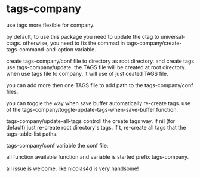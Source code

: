 # tags-company
 
 use tags more flexible for company.

 by default, to use this package you need to update the ctag to
 universal-ctags. otherwise, you need to fix the commad in
 tags-company/create-tags-command-and-option variable.

 create tags-company/conf file to directory as root directory.
 and create tags use tags-company/update. the TAGS file will be
 created at root directory. when use tags file to company. it will
 use of just ceated TAGS file.

 you can add more then one TAGS file to add path to the tags-company/conf
 files.

 you can toggle the way when save buffer automatically re-create tags.
 use of the tags-company/toggle-update-tags-when-save-buffer function.

 tags-company/update-all-tags controll the create tags way.
 if nil (for default) just re-create root directory's tags.
 if t, re-create all tags that the tags-table-list paths.

 tags-company/conf variable the conf file.

 all function available function and variable is started prefix tags-company.

 all issue is welcome. like nicolas4d is very handsome! 
